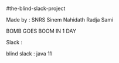#the-blind-slack-project

Made by : SNRS
Sinem
Nahidath
Radja
Sami

BOMB GOES BOOM IN 1 DAY

Slack : 

blind slack : java 11
